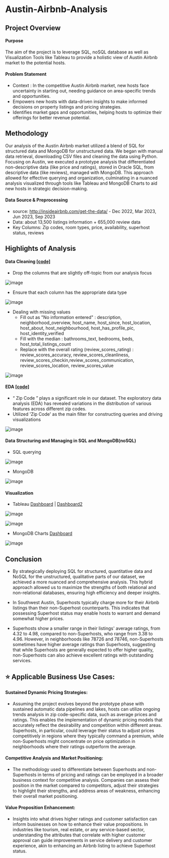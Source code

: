 # Austin-Airbnb-Analysis

## Project Overview

#### Purpose
The aim of the project is to leverage SQL, noSQL database as well as Visualization Tools like Tableau to provide a holistic view of Austin Airbnb market to the potential hosts. 

#### Problem Statement
- Context : In the competitive Austin Airbnb market, new hosts face uncertainty in starting out, needing guidance on area-specific trends and opportunities.
- Empowers new hosts with data-driven insights to make informed decisions on property listings and pricing strategies.
- Identifies market gaps and opportunities, helping hosts to optimize their offerings for better revenue potential.

## Methodology
Our analysis of the Austin Airbnb market utilized a blend of SQL for structured data and MongoDB for unstructured data. We began with manual data retrieval, downloading CSV files and cleaning the data using Python. Focusing on Austin, we executed a prototype analysis that differentiated non-descriptive data (like price and ratings), stored in Oracle SQL, from descriptive data (like reviews), managed with MongoDB. This approach allowed for effective querying and organization, culminating in a nuanced analysis visualized through tools like Tableau and MongoDB Charts to aid new hosts in strategic decision-making.

#### Data Source & Preprocessing
- source: http://insideairbnb.com/get-the-data/  - Dec 2022, Mar 2023, Jun 2023, Sep 2023 
- Data: about 13,500 listings information +  655,000 review data
- Key Columns: Zip codes, room types, price, availability, superhost status, reviews

## Highlights of Analysis
#### Data Cleaning  [[code]](https://github.com/Hayoung-Zoe-Kim/Austin-Airbnb-Analysis/blob/main/Data%20Cleaning_.ipynb)
- Drop the columns that are slightly off-topic from our analysis focus
  
![image](https://github.com/Hayoung-Zoe-Kim/Austin-Airbnb-Analysis/blob/main/drop_columns.png)

- Ensure that each column has the appropriate data type
  
![image](https://github.com/Hayoung-Zoe-Kim/Austin-Airbnb-Analysis/blob/main/convert_data_type.png)

- Dealing with missing values
  - Fill out as "No information entered" : description, neighborhood_overview, host_name, host_since, host_location, host_about, host_neighbourhood, host_has_profile_pic, host_identity_verified  
  - Fill with the median : bathrooms_text, bedrooms, beds, host_total_listings_count
  - Replace with the overall rating (review_scores_rating) : review_scores_accuracy, review_scores_cleanliness, review_scores_checkin,review_scores_communication, review_scores_location, review_scores_value

![image](https://github.com/Hayoung-Zoe-Kim/Austin-Airbnb-Analysis/blob/main/dealing_with_missingvalues.png)


  
#### EDA [[code]](https://github.com/Hayoung-Zoe-Kim/Austin-Airbnb-Analysis/blob/main/EDA.ipynb)
- “ Zip Code ” plays a significant role in our dataset. The exploratory data analysis (EDA) has revealed variations in the distribution of various features across different zip codes.
- Utilized 'Zip Code' as the main filter for constructing queries and driving visualizations
  
![image](https://github.com/Hayoung-Zoe-Kim/Austin-Airbnb-Analysis/blob/main/eda_zipcode.png)

#### Data Structuring and Managing in SQL and MongoDB(noSQL) 
- SQL querying
  
![image](https://github.com/Hayoung-Zoe-Kim/Austin-Airbnb-Analysis/blob/main/sql_query.png)

- MongoDB
  
![image](https://github.com/Hayoung-Zoe-Kim/Austin-Airbnb-Analysis/blob/main/mongoDB_collection.png)


#### Visualization
- Tableau [Dashboard](https://public.tableau.com/app/profile/hayoung7844/viz/AustinAirbnbMarketOverview/Dashboard1) |  [Dashboard2](https://public.tableau.com/app/profile/hayoung7844/viz/AustinAirbnbChoroplethMaps/Dashboard2)

![image](https://github.com/Hayoung-Zoe-Kim/Austin-Airbnb-Analysis/blob/main/Tableau_dashboard_.png)


![image](https://github.com/Hayoung-Zoe-Kim/Austin-Airbnb-Analysis/blob/main/Tableau_choropleth.png)

- MongoDB Charts [Dashboard](https://charts.mongodb.com/charts-project-0-ylnjm/public/dashboards/9576c28a-2cf3-4cef-abbd-2658a5eae146)

![image](https://github.com/Hayoung-Zoe-Kim/Austin-Airbnb-Analysis/blob/main/MongoDBCharts.png)


## Conclusion
- By strategically deploying SQL for structured, quantitative data and NoSQL for the unstructured, qualitative parts of our dataset, we achieved a more nuanced and comprehensive analysis. This hybrid approach allowed us to maximize the strengths of both relational and non-relational databases, ensuring high efficiency and deeper insights.

- In Southwest Austin, Superhosts typically charge more for their Airbnb listings than their non-Superhost counterparts. This indicates that possessing Superhost status may enable hosts to warrant and demand somewhat higher prices.

- Superhosts show a smaller range in their listings' average ratings, from 4.32 to 4.98, compared to non-Superhosts, who range from 3.38 to 4.96. However, in neighborhoods like 78726 and 78746, non-Superhosts sometimes have higher average ratings than Superhosts, suggesting that while Superhosts are generally expected to offer higher quality, non-Superhosts can also achieve excellent ratings with outstanding services.

  
## ⭐️ Applicable Business Use Cases:

#### Sustained Dynamic Pricing Strategies:
- Assuming the project evolves beyond the prototype phase with sustained automatic data pipelines and lakes, hosts can utilize ongoing trends analysis in zip code-specific data, such as average prices and ratings. This enables the implementation of dynamic pricing models that accurately reflect the desirability and competition within different areas. Superhosts, in particular, could leverage their status to adjust prices competitively in regions where they typically command a premium, while non-Superhosts might concentrate on price optimization in neighborhoods where their ratings outperform the average.

#### Competitive Analysis and Market Positioning:
- The methodology used to differentiate between Superhosts and non-Superhosts in terms of pricing and ratings can be employed in a broader business context for competitive analysis. Companies can assess their position in the market compared to competitors, adjust their strategies to highlight their strengths, and address areas of weakness, enhancing their overall market positioning.

#### Value Proposition Enhancement:
- Insights into what drives higher ratings and customer satisfaction can inform businesses on how to enhance their value propositions. In industries like tourism, real estate, or any service-based sector, understanding the attributes that correlate with higher customer approval can guide improvements in service delivery and customer experience, akin to enhancing an Airbnb listing to achieve Superhost status.
